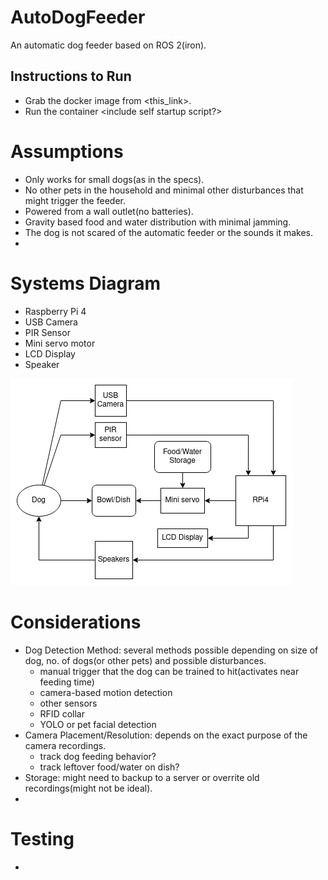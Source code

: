 # AutoDogFeeder
An automatic dog feeder based on ROS 2(iron).

## Instructions to Run
- Grab the docker image from <this_link>.
- Run the container <include self startup script?>



# Assumptions
- Only works for small dogs(as in the specs).
- No other pets in the household and minimal other disturbances that might trigger the feeder.
- Powered from a wall outlet(no batteries).
- Gravity based food and water distribution with minimal jamming.
- The dog is not scared of the automatic feeder or the sounds it makes.
- 

# Systems Diagram
- Raspberry Pi 4
- USB Camera
- PIR Sensor
- Mini servo motor
- LCD Display
- Speaker


![Systems Diagram](images/system_diagram-v1.png)

# Considerations
- Dog Detection Method: several methods possible depending on size of dog, no. of dogs(or other pets) and possible disturbances.
    - manual trigger that the dog can be trained to hit(activates near feeding time)
    - camera-based motion detection
    - other sensors
    - RFID collar
    - YOLO or pet facial detection
- Camera Placement/Resolution: depends on the exact purpose of the camera recordings.
    - track dog feeding behavior?
    - track leftover food/water on dish?
- Storage: might need to backup to a server or overrite old recordings(might not be ideal).
- 

# Testing
- 